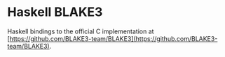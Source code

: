 # Haskell BLAKE3

Haskell bindings to the official C implementation at
[https://github.com/BLAKE3-team/BLAKE3](https://github.com/BLAKE3-team/BLAKE3).

